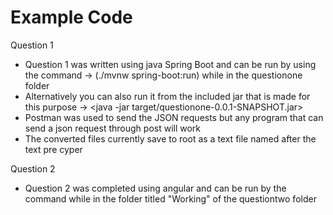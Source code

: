 # Example Code 
Question 1
-   Question 1 was written using java Spring Boot and can be run by using the command -> (./mvnw spring-boot:run) while in the questionone folder
-   Alternatively you can also run it from the included jar that is made for this purpose -> <java -jar target/questionone-0.0.1-SNAPSHOT.jar>
-   Postman was used to send the JSON requests but any program that can send a json request through post will work
-   The converted files currently save to root as a text file named after the text pre cyper

Question 2
-   Question 2 was completed using angular and can be run by the command <ng serve> while in the folder titled "Working" of the questiontwo folder

